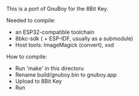 
This is a port of GnuBoy for the 8Bit Key.


Needed to compile: 
- an ESP32-compatible toolchain
- 8bkc-sdk ( + ESP-IDF, usually as a submodule)
- Host tools: ImageMagick (convert), xxd

How to compile:
- Run 'make' in this directoru
- Rename build/gnuboy.bin to gnuboy.app
- Upload to 8Bit Key
- Run

